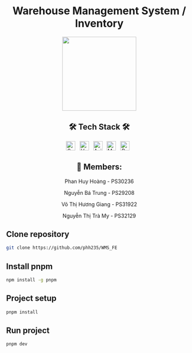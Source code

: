 <h1 align="center">Warehouse Management System / Inventory</h1>
<div align="center">
  <img src="https://res.cloudinary.com/dnfccnxew/image/upload/v1728803542/u8zl2zd4xhaxdjw543om.png" width=200/>
</div>
<h2 align="center">🛠 Tech Stack 🛠</h2>
<div align="center">
  <span><img src="https://img.shields.io/badge/Spring Boot-282C34?logo=springboot&logoColor=6DB33F" alt="Spring Boot logo" title="Spring Boot" height="25" /></span>
  &nbsp;
  <span><img src="https://img.shields.io/badge/Vue.js-282C34?logo=vue.js&logoColor=#4FC08D" alt="VueJs logo" title="VueJs" height="25" /></span>
  &nbsp;
  <span><img src="https://img.shields.io/badge/Axios-282C34?logo=axios&logoColor=axios" alt="Axios logo" title="Axios" height="25" /></span>
  &nbsp;
  <span><img src="https://img.shields.io/badge/Maria DB-282C34?logo=mariadb&logoColor=#003545" alt="Maria DB logo" title="Maria DB" height="25" /></span>
  &nbsp;
  <span><img src="https://img.shields.io/badge/Bootstrap-282C34?logo=bootstrap&logoColor=#7952B3" alt="Bootstrap logo" title="Bootstrap" height="25" /></span>
  &nbsp;
</div>
<h2 align="center">🌱 Members:</h2>
<div align="center">
  <p>Phan Huy Hoàng - PS30236</p> 
  <p>Nguyễn Bá Trung - PS29208</p>
  <p>Võ Thị Hương Giang - PS31922</p>
  <p>Nguyễn Thị Trà My - PS32129</p>
</div>

## Clone repository

```sh
git clone https://github.com/phh235/WMS_FE
```

## Install pnpm

```sh
npm install -g pnpm
```

## Project setup

```sh
pnpm install
```

## Run project

```sh
pnpm dev
```
